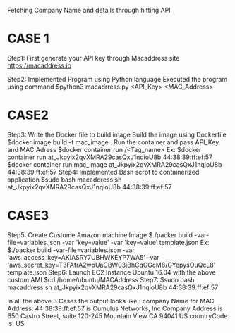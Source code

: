Fetching Company  Name and details  through hitting  API

CASE 1
=====================
Step1: 
First generate your API key through Macaddress site https://macaddress.io

Step2:
Implemented Program using Python language
Executed the program using command
$python3 macadrress.py <API_Key> <MAC_Address>


CASE2
======================
Step3:
Write the Docker file to build image 
Build the image using Dockerfile
$docker image build -t mac_image .
Run the container and pass API_Key and MAC Adress
$docker container run <Image-Id>/<Tag_name> <API-key> <Mac-Address>
Ex:
   $docker container run <Image-Id> at_Jkpyix2qvXMRA29casQxJ1nqioU8b 44:38:39:ff:ef:57
   $docker container run mac_image at_Jkpyix2qvXMRA29casQxJ1nqioU8b 44:38:39:ff:ef:57
Step4:
   Implemented Bash scrpt to containerized application
   $sudo bash macaddress.sh at_Jkpyix2qvXMRA29casQxJ1nqioU8b 44:38:39:ff:ef:57
   

CASE3
================================
Step5:
Create Custome Amazon machine Image 
$./packer build  -var-file=variables.json -var 'key=value' -var 'key=value' template.json
Ex:
$./packer build  -var-file=variables.json -var 'aws_access_key=AKIASRY7UBHWKEYP7WA5' -var 'aws_secret_key=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' template.json
Step6:
Launch EC2 Instance Ubuntu 16.04 with the above custom AMI
$cd /home/ubuntu/MACAddress
Step7:
$sudo bash macaddress.sh at_Jkpyix2qvXMRA29casQxJ1nqioU8b 44:38:39:ff:ef:57


In all the above 3 Cases  the output looks like :
company Name  for MAC Address: 44:38:39:ff:ef:57 is  Cumulus Networks, Inc
Company Address is 650 Castro Street, suite 120-245 Mountain View  CA  94041 US
countryCode is: US
